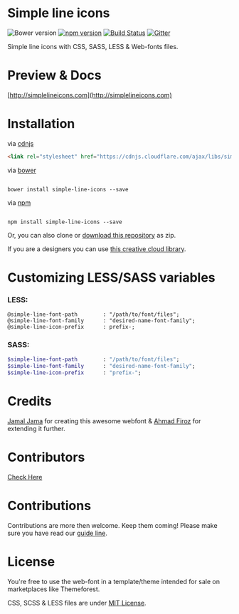 Simple line icons
====
![Bower version](https://img.shields.io/bower/v/simple-line-icons.svg)
[![npm version](https://img.shields.io/npm/v/simple-line-icons.svg)](https://www.npmjs.com/package/simple-line-icons)
[![Build Status](https://travis-ci.org/thesabbir/simple-line-icons.svg?branch=master)](https://travis-ci.org/thesabbir/simple-line-icons)
[![Gitter](https://badges.gitter.im/Join%20Chat.svg)](https://gitter.im/thesabbir/simple-line-icons?utm_source=badge&utm_medium=badge&utm_campaign=pr-badge&utm_content=badge)

Simple line icons with CSS, SASS, LESS & Web-fonts files.

Preview & Docs
===
[http://simplelineicons.com](http://simplelineicons.com)


Installation
====
via [cdnjs](http://cdnjs.com/libraries/simple-line-icons)
```html
<link rel="stylesheet" href="https://cdnjs.cloudflare.com/ajax/libs/simple-line-icons/2.4.1/css/simple-line-icons.css">
```
via [bower](http://bower.io/search/?q=simple-line-icons)

```shell

bower install simple-line-icons --save

```
via [npm](https://www.npmjs.com/package/simple-line-icons)

```shell

npm install simple-line-icons --save

```

Or, you can also clone or [download this repository](https://github.com/thesabbir/simple-line-icons/archive/master.zip) as zip.


If you are a designers you can use [this creative cloud library](http://adobe.ly/2bQ48wl).

Customizing LESS/SASS variables
====

### LESS:

```less
@simple-line-font-path        : "/path/to/font/files";
@simple-line-font-family      : "desired-name-font-family";
@simple-line-icon-prefix      : prefix-;
```

### SASS:

```sass
$simple-line-font-path        : "/path/to/font/files";
$simple-line-font-family      : "desired-name-font-family";
$simple-line-icon-prefix      : "prefix-";
```


Credits
===
[Jamal Jama](https://twitter.com/byjml) for creating this awesome webfont & [Ahmad Firoz](https://twitter.com/firoz_usf) for extending it further.

Contributors
====
[Check Here](https://github.com/thesabbir/simple-line-icons/graphs/contributors)

Contributions
====
Contributions are more then welcome. Keep them coming!
Please make sure you have read our [guide line](/CONTRIBUTING.md).

License
====
You're free to use the web-font in a template/theme intended for sale on marketplaces like Themeforest.

CSS, SCSS & LESS files are under [MIT License](/LICENSE.md).
